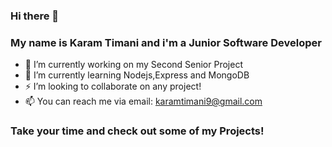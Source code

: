 ### Hi there 👋
### My name is Karam Timani and i'm a Junior Software Developer

- 🔭 I’m currently working on my Second Senior Project
- 🌱 I’m currently learning Nodejs,Express and MongoDB
- ⚡ I’m looking to collaborate on any project!
- 📫 You can reach me via email: karamtimani9@gmail.com

### Take your time and check out some of my Projects!

